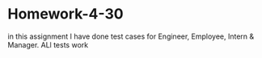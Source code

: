 # Homework-4-30
in this assignment I have done test cases for Engineer, Employee, Intern & Manager.
ALl tests work